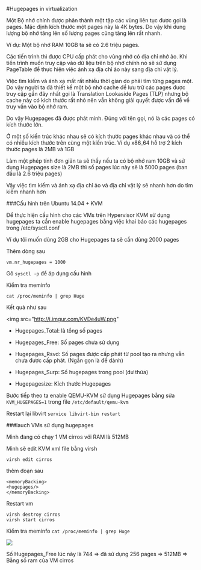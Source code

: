 #Hugepages in virtualization

Một Bộ nhớ chính được phân thành một tập các vùng liên tục được gọi là pages. Mặc định kích thước một pages này là 4K bytes. Do vậy khi dung lượng bộ nhớ tăng lên số lượng pages cũng tăng lên rất nhanh. 

Ví dụ: Một bộ nhớ  RAM 10GB  ta sẽ có 2.6 triệu pages.


Các tiến trình thì được CPU cấp phát cho vùng nhớ có địa chỉ nhớ ảo. 
Khi tiến trình muốn truy cập vào dữ liệu trên bộ nhớ chính nó sẽ sử dụng PageTable để thực hiện việc ánh xạ địa chỉ ảo này sang địa chỉ vật lý.

Việc tìm kiếm và ánh xạ mất rất nhiều thời gian do phải tìm từng pages một. Do vậy người ta đã thiết kế một bộ nhớ cache để  lưu trữ các pages được truy cập gần đây nhất gọi là Translation Lookaside Pages (TLP) nhưng bộ cache này có kích thước rất nhỏ nên vẫn không giải quyết được vấn đề về truy vấn vào bộ nhớ ram.

Do vậy Hugepages đã được phát minh. Đúng với tên gọi, nó là các pages có kích thước lớn.

Ở một số kiến trúc khác nhau sẽ có kích thước pages khác nhau và có thể có nhiều kích thước trên cùng một kiến trúc. Ví dụ x86_64 hỗ trợ 2 kích thước pages là 2MB và 1GB

Làm một phép tính đơn giản ta sẽ thấy nếu ta có bộ nhớ ram 10GB và sử dụng Hugepages size là 2MB thì số pages lúc này sẽ là 5000 pages (ban đầu là 2.6 triệu pages)

Vậy việc tìm kiếm và ánh xạ địa chỉ ảo và địa chỉ vật lý sẽ nhanh hơn do tìm kiếm nhanh hơn


###Cấu hình trên Ubuntu 14.04 + KVM

Để thực hiện cấu hình cho các VMs trên Hypervisor KVM sử  dụng hugepages ta cần enable hugepages bằng việc khai báo các hugepages trong /etc/sysctl.conf

Ví dụ tôi muốn dùng 2GB cho Hugepages ta sẽ cần dùng 2000 pages

Thêm dòng sau

```
vm.nr_hugepages = 1000
```

Gõ `sysctl -p` để áp dụng cấu hình

Kiểm tra meminfo

`cat /proc/meminfo | grep Huge`

Kết quả như sau

<img src="http://i.imgur.com/KVDe4uW.png"

- Hugepages_Total: là tổng số pages

- Hugepages_Free: Số pages chưa sử dụng

- Hugepages_Rsvd: Số pages được cấp phát từ pool tạo ra nhưng vẫn chưa được cấp phát. (Ngắn gọn là để dành)

- Hugepages_Surp: Số hugepages trong pool (dư thừa)

- Hugepagesize: Kích thước Hugepages


Bước tiếp theo ta enable QEMU-KVM sử dụng Hugepages bằng sửa `KVM_HUGEPAGES=1` trong file `/etc/default/qemu-kvm`


Restart lại libvirt `service libvirt-bin restart`



###lauch VMs sử dụng hugepages

Mình đang có chạy 1 VM cirros với RAM là 512MB

Mình sẽ edit KVM xml file bằng virsh

`virsh edit cirros`

thêm đoạn sau

```
<memoryBacking>
<hugepages/>
</memoryBacking>

```

Restart vm

```
virsh destroy cirros
virsh start cirros

```


Kiểm tra meminfo `cat /proc/meminfo | grep Huge`

<img src="http://i.imgur.com/WGz2pin.png">

Số Hugepages_Free lúc này là 744 =>  đã sử dụng 256 pages => 512MB => Bằng số ram của VM cirros







